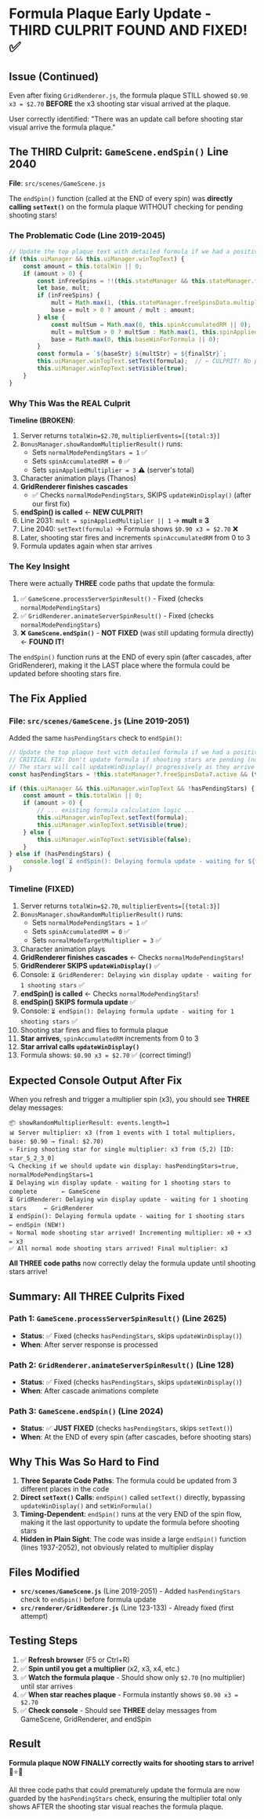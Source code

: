 # Formula Plaque Early Update - THIRD CULPRIT FOUND AND FIXED! ✅

## Issue (Continued)
Even after fixing `GridRenderer.js`, the formula plaque STILL showed `$0.90 x3 = $2.70` **BEFORE** the x3 shooting star visual arrived at the plaque.

User correctly identified: "There was an update call before shooting star visual arrive the formula plaque."

## The THIRD Culprit: `GameScene.endSpin()` Line 2040

**File**: `src/scenes/GameScene.js`

The `endSpin()` function (called at the END of every spin) was **directly calling `setText()`** on the formula plaque WITHOUT checking for pending shooting stars!

### The Problematic Code (Line 2019-2045)

```javascript
// Update the top plaque text with detailed formula if we had a positive win
if (this.uiManager && this.uiManager.winTopText) {
    const amount = this.totalWin || 0;
    if (amount > 0) {
        const inFreeSpins = !!(this.stateManager && this.stateManager.freeSpinsData && this.stateManager.freeSpinsData.active);
        let base, mult;
        if (inFreeSpins) {
            mult = Math.max(1, (this.stateManager.freeSpinsData.multiplierAccumulator || 1));
            base = mult > 0 ? amount / mult : amount;
        } else {
            const multSum = Math.max(0, this.spinAccumulatedRM || 0);
            mult = multSum > 0 ? multSum : Math.max(1, this.spinAppliedMultiplier || 1);  // ← USES spinAppliedMultiplier!
            base = Math.max(0, this.baseWinForFormula || 0);
        }
        const formula = `${baseStr} ${multStr} = ${finalStr}`;
        this.uiManager.winTopText.setText(formula);  // ← CULPRIT! No pending stars check!
        this.uiManager.winTopText.setVisible(true);
    }
}
```

### Why This Was the REAL Culprit

**Timeline (BROKEN)**:
1. Server returns `totalWin=$2.70`, `multiplierEvents=[{total:3}]`
2. `BonusManager.showRandomMultiplierResult()` runs:
   - Sets `normalModePendingStars = 1` ✅
   - Sets `spinAccumulatedRM = 0` ✅
   - Sets `spinAppliedMultiplier = 3` ⚠️ (server's total)
3. Character animation plays (Thanos)
4. **GridRenderer finishes cascades**
   - ✅ Checks `normalModePendingStars`, SKIPS `updateWinDisplay()` (after our first fix)
5. **endSpin() is called** ← **NEW CULPRIT!**
6. Line 2031: `mult = spinAppliedMultiplier || 1` → **mult = 3**
7. Line 2040: `setText(formula)` → Formula shows `$0.90 x3 = $2.70` ❌
8. Later, shooting star fires and increments `spinAccumulatedRM` from 0 to 3
9. Formula updates again when star arrives

### The Key Insight

There were actually **THREE** code paths that update the formula:
1. ✅ `GameScene.processServerSpinResult()` - Fixed (checks `normalModePendingStars`)
2. ✅ `GridRenderer.animateServerSpinResult()` - Fixed (checks `normalModePendingStars`)
3. ❌ **`GameScene.endSpin()`** - **NOT FIXED** (was still updating formula directly) ← **FOUND IT!**

The `endSpin()` function runs at the END of every spin (after cascades, after GridRenderer), making it the LAST place where the formula could be updated before shooting stars fire.

## The Fix Applied

### File: `src/scenes/GameScene.js` (Line 2019-2051)

Added the same `hasPendingStars` check to `endSpin()`:

```javascript
// Update the top plaque text with detailed formula if we had a positive win
// CRITICAL FIX: Don't update formula if shooting stars are pending (normal mode)
// The stars will call updateWinDisplay() progressively as they arrive
const hasPendingStars = !this.stateManager?.freeSpinsData?.active && (this.normalModePendingStars || 0) > 0;

if (this.uiManager && this.uiManager.winTopText && !hasPendingStars) {
    const amount = this.totalWin || 0;
    if (amount > 0) {
        // ... existing formula calculation logic ...
        this.uiManager.winTopText.setText(formula);
        this.uiManager.winTopText.setVisible(true);
    } else {
        this.uiManager.winTopText.setVisible(false);
    }
} else if (hasPendingStars) {
    console.log(`⏳ endSpin(): Delaying formula update - waiting for ${this.normalModePendingStars} shooting stars`);
}
```

### Timeline (FIXED)

1. Server returns `totalWin=$2.70`, `multiplierEvents=[{total:3}]`
2. `BonusManager.showRandomMultiplierResult()` runs:
   - Sets `normalModePendingStars = 1` ✅
   - Sets `spinAccumulatedRM = 0` ✅
   - Sets `normalModeTargetMultiplier = 3` ✅
3. Character animation plays
4. **GridRenderer finishes cascades** ← Checks `normalModePendingStars`!
5. **GridRenderer SKIPS `updateWinDisplay()`** ✅
6. Console: `⏳ GridRenderer: Delaying win display update - waiting for 1 shooting stars` ✅
7. **endSpin() is called** ← Checks `normalModePendingStars`!
8. **endSpin() SKIPS formula update** ✅
9. Console: `⏳ endSpin(): Delaying formula update - waiting for 1 shooting stars` ✅
10. Shooting star fires and flies to formula plaque
11. **Star arrives**, `spinAccumulatedRM` increments from 0 to 3
12. **Star arrival calls `updateWinDisplay()`**
13. Formula shows: `$0.90 x3 = $2.70` ✅ (correct timing!)

## Expected Console Output After Fix

When you refresh and trigger a multiplier spin (x3), you should see **THREE** delay messages:

```
📦 showRandomMultiplierResult: events.length=1
📊 Server multiplier: x3 (from 1 events with 1 total multipliers, base: $0.90 → final: $2.70)
⭐ Firing shooting star for single multiplier: x3 from (5,2) [ID: star_5_2_3_0]
🔍 Checking if we should update win display: hasPendingStars=true, normalModePendingStars=1
⏳ Delaying win display update - waiting for 1 shooting stars to complete       ← GameScene
⏳ GridRenderer: Delaying win display update - waiting for 1 shooting stars     ← GridRenderer  
⏳ endSpin(): Delaying formula update - waiting for 1 shooting stars            ← endSpin (NEW!)
⭐ Normal mode shooting star arrived! Incrementing multiplier: x0 + x3 = x3
✅ All normal mode shooting stars arrived! Final multiplier: x3
```

**All THREE code paths** now correctly delay the formula update until shooting stars arrive!

## Summary: All THREE Culprits Fixed

### Path 1: `GameScene.processServerSpinResult()` (Line 2625)
- **Status**: ✅ Fixed (checks `hasPendingStars`, skips `updateWinDisplay()`)
- **When**: After server response is processed

### Path 2: `GridRenderer.animateServerSpinResult()` (Line 128)
- **Status**: ✅ Fixed (checks `hasPendingStars`, skips `updateWinDisplay()`)
- **When**: After cascade animations complete

### Path 3: `GameScene.endSpin()` (Line 2024)
- **Status**: ✅ **JUST FIXED** (checks `hasPendingStars`, skips `setText()`)
- **When**: At the END of every spin (after cascades, before shooting stars)

## Why This Was So Hard to Find

1. **Three Separate Code Paths**: The formula could be updated from 3 different places in the code
2. **Direct `setText()` Calls**: `endSpin()` called `setText()` directly, bypassing `updateWinDisplay()` and `setWinFormula()`
3. **Timing-Dependent**: `endSpin()` runs at the very END of the spin flow, making it the last opportunity to update the formula before shooting stars
4. **Hidden in Plain Sight**: The code was inside a large `endSpin()` function (lines 1937-2052), not obviously related to multiplier display

## Files Modified

- **`src/scenes/GameScene.js`** (Line 2019-2051) - Added `hasPendingStars` check to `endSpin()` before formula update
- **`src/renderer/GridRenderer.js`** (Line 123-133) - Already fixed (first attempt)

## Testing Steps

1. ✅ **Refresh browser** (F5 or Ctrl+R)
2. ✅ **Spin until you get a multiplier** (x2, x3, x4, etc.)
3. ✅ **Watch the formula plaque** - Should show only `$2.70` (no multiplier) until star arrives
4. ✅ **When star reaches plaque** - Formula instantly shows `$0.90 x3 = $2.70`
5. ✅ **Check console** - Should see **THREE** delay messages from GameScene, GridRenderer, and endSpin

## Result

**Formula plaque NOW FINALLY correctly waits for shooting stars to arrive!** 🎯⭐🎉

All three code paths that could prematurely update the formula are now guarded by the `hasPendingStars` check, ensuring the multiplier total only shows AFTER the shooting star visual reaches the formula plaque.

